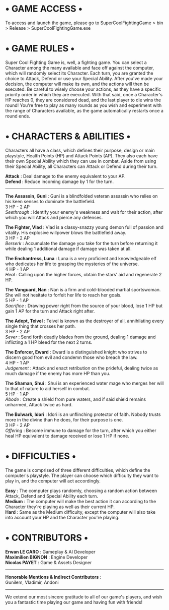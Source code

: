 # • GAME ACCESS •

To access and launch the game, please go to SuperCoolFightingGame > bin > Release > SuperCoolFightingGame.exe

# • GAME RULES •

Super Cool Fighting Game is, well, a fighting game. You can select a Character among the many available and face off against the computer, which will randomly select its Character. Each turn, you are granted the choice to Attack, Defend or use your Special Ability. After you've made your decision, the computer will make its own, and the actions will then be executed. Be careful to wisely choose your actions, as they have a specific priority order in which they are executed. With that said, once a Character's HP reaches 0, they are considered dead, and the last player to die wins the round! You're free to play as many rounds as you wish and experiment with the range of Characters available, as the game automatically restarts once a round ends.

# • CHARACTERS & ABILITIES •

Characters all have a class, which defines their purpose, design or main playstyle, Health Points (HP) and Attack Points (AP). They also each have their own Special Ability which they can use in combat. Aside from using their Special Ability, all Characters can Attack or Defend during their turn.

**Attack** : Deal damage to the enemy equivalent to your AP.  
**Defend** : Reduce incoming damage by 1 for the turn.  

-----

**The Assassin, Guni** : Guni is a blindfolded veteran assassin who relies on his keen senses to dominate the battlefield.  
3 HP - 2 AP  
*Seethrough* : Identify your enemy's weakness and wait for their action, after which you will Attack and pierce any defenses.

**The Fighter, Vlad** : Vlad is a classy-snazzy young demon full of passion and vitality. His explosive willpower blows the battlefield away.  
3 HP - 2 AP  
*Berserk* : Accumulate the damage you take for the turn before returning it while dealing 1 additional damage if damage was taken at all.

**The Enchantress, Luna** : Luna is a very proficient and knowledgeable elf who dedicates her life to grasping the mysteries of the universe.  
4 HP - 1 AP  
*Heal* : Calling upon the higher forces, obtain the stars' aid and regenerate 2 HP.

**The Vanguard, Nan** : Nan is a firm and cold-blooded martial sportswoman. She will not hesitate to forfeit her life to reach her goals.  
5 HP - 1 AP  
*Sacrifice* : Drawing power right from the source of your blood, lose 1 HP but gain 1 AP for the turn and Attack right after.

**The Adept, Teivel** : Teivel is known as the destroyer of all, annihilating every single thing that crosses her path.  
3 HP - 2 AP  
*Sever* : Send forth deadly blades from the ground, dealing 1 damage and inflicting a 1 HP bleed for the next 2 turns.

**The Enforcer, Eward** : Eward is a distinguished knight who strives to discern good from evil and condemn those who breach the law.  
4 HP - 1 AP  
*Judgement* : Attack and enact retribution on the prideful, dealing twice as much damage if the enemy has more HP than you.

**The Shaman, Shui** : Shui is an experienced water mage who merges her will to that of nature to aid herself in combat.  
5 HP - 1 AP  
*Abode* : Create a shield from pure waters, and if said shield remains unharmed, Attack twice as hard.

**The Bulwark, Idori** : Idori is an unflinching protector of faith. Nobody trusts more in the divine than he does, for their purpose is one.  
3 HP - 2 AP  
*Offering* : Become immune to damage for the turn, after which you either heal HP equivalent to damage received or lose 1 HP if none.

# • DIFFICULTIES •

The game is comprised of three different difficulties, which define the computer's playstyle. The player can choose which difficulty they want to play in, and the computer will act accordingly.

**Easy** : The computer plays randomly, choosing a random action between Attack, Defend and Special Ability each turn.  
**Medium** : The computer will make the best action it can according to the Character they're playing as well as their current HP.  
**Hard** : Same as the Medium difficulty, except the computer will also take into account your HP and the Character you're playing.  

# • CONTRIBUTORS •

**Erwan LE CARO** : Gameplay & AI Developer  
**Maximilien BIGNON** : Engine Developer  
**Nicolas PAYET** : Game & Assets Designer  

-----

**Honorable Mentions & Indirect Contributors** :  
Gunilem, Vladimir, Andoni

-----

We extend our most sincere gratitude to all of our game's players, and wish you a fantastic time playing our game and having fun with friends!
